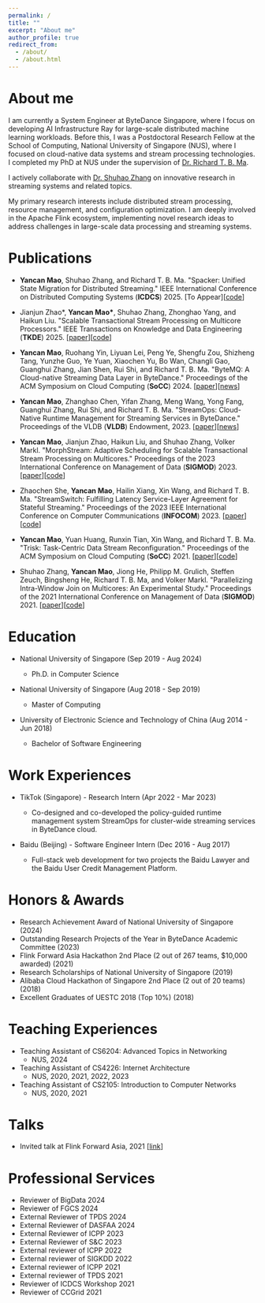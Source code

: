 ```yaml
---
permalink: /
title: ""
excerpt: "About me"
author_profile: true
redirect_from: 
  - /about/
  - /about.html
---
```



About me
======

I am currently a System Engineer at ByteDance Singapore, where I focus on developing AI Infrastructure Ray for large-scale distributed machine learning workloads.
Before this, I was a Postdoctoral Research Fellow at the School of Computing, National University of Singapore (NUS), where I focused on cloud-native data systems and stream processing technologies. 
I completed my PhD at NUS under the supervision of  [Dr. Richard T. B. Ma](https://richard-ma.netlify.app/). 

I actively collaborate with [Dr. Shuhao Zhang](https://shuhaozhangtony.github.io/) on innovative research in streaming systems and related topics.

My primary research interests include distributed stream processing, resource management, and configuration optimization. 
I am deeply involved in the Apache Flink ecosystem, implementing novel research ideas to address challenges in large-scale data processing and streaming systems.


<!-- Contact
======
Email: maoyancan@comp.nus.edu.sg -->

<!-- Research Projects
======
* StreamPacker: Efficient state management framework for streaming system to control state operations in streaming jobs in fine-grained.
* StreamOps: Policy-guided control plane to automatically manage streaming jobs in large-scale data center.
* [Trisk](https://github.com/sane-lab/Trisk): Task-centric control plane for distributed stream processing optimization.
* [MorphStream](https://intellistream.github.io/MorphStream/): Model-guided Adaptive Scheduling for Scalable Transactional Stream Processing.
* [AllianceDB](https://intellistream.github.io/AllianceDB/): Parallelizing intra-window stream join on multicores.
* [StreamSwitch](https://github.com/sane-lab/StreamSwitch): A Control Plane for Latency Guaranteed Stateful Streaming Processing. -->

Publications
======

* **Yancan Mao**, Shuhao Zhang, and Richard T. B. Ma. "Spacker: Unified State Migration for Distributed Streaming." IEEE International Conference on Distributed Computing Systems (**ICDCS**) 2025. [To Appear][[code](https://github.com/sane-lab/Spacker)]

* Jianjun Zhao\*, **Yancan Mao\***, Shuhao Zhang, Zhonghao Yang, and Haikun Liu. "Scalable Transactional Stream Processing on Multicore Processors." IEEE Transactions on Knowledge and Data Engineering (**TKDE**) 2025. [[paper](https://ieeexplore-ieee-org.libproxy1.nus.edu.sg/abstract/document/10949743)][[code](https://github.com/intellistream/MorphStream)]

* **Yancan Mao**, Ruohang Yin, Liyuan Lei, Peng Ye, Shengfu Zou, Shizheng Tang, Yunzhe Guo, Ye Yuan, Xiaochen Yu, Bo Wan, Changli Gao, Guanghui Zhang, Jian Shen, Rui Shi, and Richard T. B. Ma. "ByteMQ: A Cloud-native Streaming Data Layer in ByteDance." Proceedings of the ACM Symposium on Cloud Computing (**SoCC**) 2024. [[paper](https://dl.acm.org/doi/pdf/10.1145/3698038.3698536)][[news](https://blog.csdn.net/weixin_46399686/article/details/143057944)]

* **Yancan Mao**, Zhanghao Chen, Yifan Zhang, Meng Wang, Yong Fang, Guanghui Zhang, Rui Shi, and Richard T. B. Ma. "StreamOps: Cloud-Native Runtime Management for Streaming Services in ByteDance."  Proceedings of the VLDB (**VLDB**) Endowment, 2023. [[paper](https://www.vldb.org/pvldb/vol16/p3501-mao.pdf)][[news](https://blog.csdn.net/csdnnews/article/details/132680339)]

* **Yancan Mao**, Jianjun Zhao, Haikun Liu, and Shuhao Zhang, Volker Markl. "MorphStream: Adaptive Scheduling for Scalable Transactional Stream Processing on Multicores."  Proceedings of the 2023 International Conference on Management of Data (**SIGMOD**) 2023. [[paper](https://intellistream.github.io/downloads/papers/Sesame_CR.pdf)][[code](https://github.com/intellistream/MorphStream)] 

* Zhaochen She, **Yancan Mao**, Hailin Xiang, Xin Wang, and Richard T. B. Ma. "StreamSwitch: Fulfilling Latency Service-Layer Agreement for Stateful Streaming."  Proceedings of the 2023 IEEE International Conference on Computer Communications (**INFOCOM**) 2023. [[paper](https://ieeexplore.ieee.org/abstract/document/10228903)][[code](https://github.com/sane-lab/StreamSwitch)] 

* **Yancan Mao**, Yuan Huang, Runxin Tian, Xin Wang, and Richard T. B. Ma. "Trisk: Task-Centric Data Stream Reconfiguration."  Proceedings of the ACM Symposium on Cloud Computing (**SoCC**) 2021. [[paper](https://doi.org/10.1145/3472883.3487010)][[code](https://github.com/sane-lab/Trisk)] 

* Shuhao Zhang, **Yancan Mao**, Jiong He, Philipp M. Grulich, Steffen Zeuch, Bingsheng He, Richard T. B. Ma, and Volker Markl. "Parallelizing Intra-Window Join on Multicores: An Experimental Study." Proceedings of the 2021 International Conference on Management of Data (**SIGMOD**) 2021. [[paper](https://doi-org.libproxy1.nus.edu.sg/10.1145/3448016.3452793)][[code](https://github.com/intellistream/AllianceDB)]


Education
======

* National University of Singapore (Sep 2019 - Aug 2024)
  * Ph.D. in Computer Science

* National University of Singapore (Aug 2018 - Sep 2019)
  * Master of Computing

* University of Electronic Science and Technology of China (Aug 2014 - Jun 2018)
  * Bachelor of Software Engineering

Work Experiences
======

* TikTok (Singapore) - Research Intern (Apr 2022 - Mar 2023)
  * Co-designed and co-developed the policy-guided runtime management system StreamOps for cluster-wide streaming services in ByteDance cloud.

* Baidu (Beijing) - Software Engineer Intern (Dec 2016 - Aug 2017)
  * Full-stack web development for two projects the Baidu Lawyer and the Baidu User Credit Management Platform. 

Honors & Awards
======
* Research Achievement Award of National University of Singapore (2024)
* Outstanding Research Projects of the Year in ByteDance Academic Committee (2023)
* Flink Forward Asia Hackathon 2nd Place (2 out of 267 teams, $10,000 awarded) (2021)
* Research Scholarships of National University of Singapore (2019)
* Alibaba Cloud Hackathon of Singapore 2nd Place (2 out of 20 teams) (2018)
* Excellent Graduates of UESTC 2018 (Top 10%) (2018)


Teaching Experiences
======
* Teaching Assistant of CS6204: Advanced Topics in Networking
  * NUS, 2024
* Teaching Assistant of CS4226: Internet Architecture
  * NUS, 2020, 2021, 2022, 2023
* Teaching Assistant of CS2105: Introduction to Computer Networks
  * NUS, 2020, 2021

Talks
======
* Invited talk at Flink Forward Asia, 2021 [[link](https://developer.aliyun.com/special/ffa2021/live)]

Professional Services
======
* Reviewer of BigData 2024
* Reviewer of FGCS 2024
* External Reviewer of TPDS 2024
* External Reviewer of DASFAA 2024
* External Reviewer of ICPP 2023
* External Reviewer of S&C 2023
* External reviewer of ICPP 2022
* External reviewer of SIGKDD 2022
* External reviewer of ICPP 2021
* External reviewer of TPDS 2021
* Reviewer of ICDCS Workshop 2021
* Reviewer of CCGrid 2021


<br/><br/>
<script type="text/javascript" id="clustrmaps" src="//cdn.clustrmaps.com/map_v2.js?cl=ffffff&w=400&t=n&d=H5M20D9A_bB0y1IzxQRSCXjjDcaDJ1bVvOfPMO5fnfc"></script>

